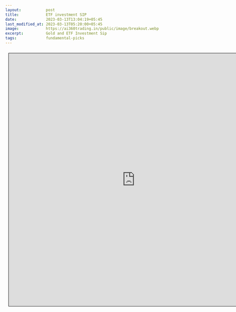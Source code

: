 ```yaml
---
layout:           post
title:            ETF investment SIP
date:             2023-03-13T13:04:19+05:45
last_modified_at: 2023-03-13T05:20:00+05:45
image:            https://ai360trading.in/public/image/breakout.webp
excerpt:          Gold and ETF Investment Sip
tags:             fundamental-picks
---
```




<iframe src="https://docs.google.com/spreadsheets/d/e/2PACX-1vTyz5J7Q54eAA1pezzgR84Vzk52gZjsEC-DIWjxKhWdPPGXhVuVFn3W2Se8qC9379YbOTAs6jMOTMXg/pubhtml?gid=1531472798&single=true&amp;headers=false" scrolling="yes" style="border: 1px solid black; position: relative; margin-left: 10px; margin-top: 10px; width: 800px; height: 800px; ">
</iframe>
